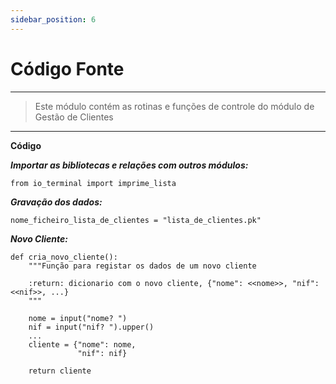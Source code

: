 ```yaml
---
sidebar_position: 6
---
```


# Código Fonte

---
> Este módulo contém as rotinas e funções de controle do módulo de Gestão de Clientes
---

**Código**

***Importar as bibliotecas e relações com outros módulos:***
```
from io_terminal import imprime_lista
```
***Gravação dos dados:***
```
nome_ficheiro_lista_de_clientes = "lista_de_clientes.pk"
```
***Novo Cliente:***
```
def cria_novo_cliente():
    """Função para registar os dados de um novo cliente

    :return: dicionario com o novo cliente, {"nome": <<nome>>, "nif": <<nif>>, ...}
    """
    
    nome = input("nome? ")
    nif = input("nif? ").upper()
    ...
    cliente = {"nome": nome,
               "nif": nif}

    return cliente
```